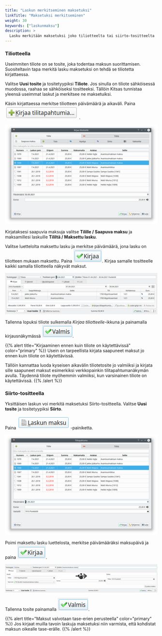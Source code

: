 ```yaml
---
title: "Laskun merkitseminen maksetuksi"
linkTitle: "Maksetuksi merkitseminen"
weight: 30
keywords: ["laskunmaksu"]
description: >
  Lasku merkitään maksetuksi joko tiliotteelta tai siirto-tositteelta
---
```


### Tiliotteella

Useimmiten tiliote on se tosite, joka todentaa maksun suorittamisen. Suositeltavin tapa merkitä lasku maksetuksi on tehdä se tiliotetta kirjattaessa.

Valitse **Uusi tosite** ja tositetyypiksi **Tiliote**. Jos sinulla on tiliote sähköisessä muodossa, raahaa se sähköiseksi tositteeksi. Tällöin Kitsas tunnistaa yleensä useimmat laskut ja merkitsee ne maksetuiksi.

Käsin kirjattaessa merkitse tiliotteen päivämäärä ja aikaväli. Paina ![Kirjaa tilitapahtumia](/img/fi/napit/kirjaatilitapahtumia.png).

![Maksaminen tiliotteelta](/img/fi/laskutus/maksaminen/tiliotteelta.png)

Kirjataksesi saapuvia maksuja valitse **Tilille / Saapuva maksu** ja maksamillesi laskuille **Tililtä / Maksettu lasku**.

Valitse luettelolta maksettu lasku ja merkitse päivämäärä, jona lasku on tiliotteen mukaan maksettu. Paina ![Kirjaa](/img/fi/napit/kirjaa.png). Kirjaa samalle tositteelle kaikki samalla tiliotteella näkyvät maksut.

![Tiliotenäkymä](/img/fi/laskutus/maksaminen/tiliote.png)

Tallenna lopuksi tiliote sulkemalla _Kirjaa tiliotteelle_-ikkuna ja painamalla kirjausnäkymässä ![Valmis](/img/fi/napit/valmis.png).

{{% alert title="Kirjaaminen ennen kuin tiliote on käytettävissä" color="primary" %}}
Usein on tarpeellista kirjata saapuneet maksut jo ennen kuin tiliote on käytettävissä.

Tällöin kannattaa luoda kyseisen aikavälin tiliotetosite jo valmiiksi ja kirjata sille saapuneet maksut esimerkiksi verkkopainkin tilitapahtumanäkymän avulla. Täydennä tiliote myöhemmin valmiiksi, kun varsinainen tiliote on käytettävissä.
{{% /alert %}}

### Siirto-tositteella

Yksittäisen laskun voi merkitä maksetuksi Siirto-tositteella.
Valitse **Uusi tosite** ja tositetyypiksi **Siirto**.

Paina ![Laskun maksu](/img/fi/napit/laskunmaksu.png)-painiketta.

![Siirto-tositteella](/img/fi/laskutus/maksaminen/siirtotositteella.png)

Poimi maksettu lasku luettelosta, merkitse päivämääräksi maksupäivä ja paina ![Kirjaa](/img/fi/napit/kirjaa.png).

![Siirto-tosite](/img/fi/laskutus/maksaminen/siirto.png)

Tallenna tosite painamalla ![Valmis](/img/fi/napit/valmis.png).

{{% alert title="Maksut valvotaan tase-erien perusteella" color="primary" %}}
Jos kirjaat muilla tavoin laskuja maksetuksi niin varmista, että kohdistat maksun oikealle tase-erälle.
{{% /alert %}}
